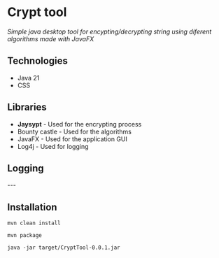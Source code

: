 
# **Crypt tool**

*Simple java desktop tool for encypting/decrypting string using diferent algorithms made with JavaFX*

## Technologies

- Java 21
- CSS

## Libraries

- **Jaysypt** - Used for the encrypting process
- Bounty castle - Used for the algorithms
- JavaFX - Used for the application GUI
- Log4j - Used for logging


## Logging
*---*

## Installation
```
mvn clean install
```
```
mvn package
```
```
java -jar target/CryptTool-0.0.1.jar
```

